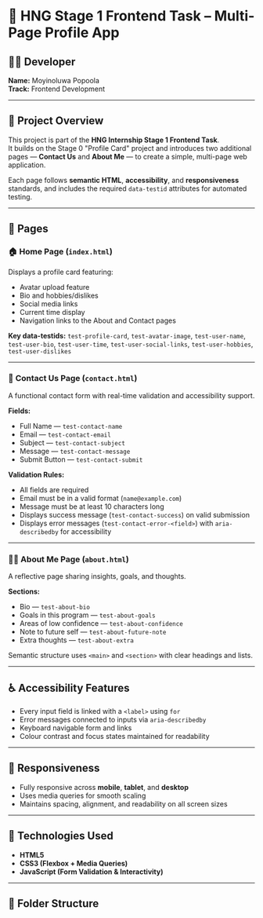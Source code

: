 # 🌟 HNG Stage 1 Frontend Task – Multi-Page Profile App

## 👩‍💻 Developer
**Name:** Moyinoluwa Popoola  
**Track:** Frontend Development  

---

## 🚀 Project Overview
This project is part of the **HNG Internship Stage 1 Frontend Task**.  
It builds on the Stage 0 "Profile Card" project and introduces two additional pages — **Contact Us** and **About Me** — to create a simple, multi-page web application.

Each page follows **semantic HTML**, **accessibility**, and **responsiveness** standards, and includes the required `data-testid` attributes for automated testing.

---

## 🧱 Pages

### 🏠 **Home Page (`index.html`)**
Displays a profile card featuring:
- Avatar upload feature  
- Bio and hobbies/dislikes  
- Social media links  
- Current time display  
- Navigation links to the About and Contact pages  

**Key data-testids:**
`test-profile-card`, `test-avatar-image`, `test-user-name`, `test-user-bio`, `test-user-time`, `test-user-social-links`, `test-user-hobbies`, `test-user-dislikes`

---

### 💬 **Contact Us Page (`contact.html`)**
A functional contact form with real-time validation and accessibility support.

**Fields:**
- Full Name — `test-contact-name`  
- Email — `test-contact-email`  
- Subject — `test-contact-subject`  
- Message — `test-contact-message`  
- Submit Button — `test-contact-submit`

**Validation Rules:**
- All fields are required  
- Email must be in a valid format (`name@example.com`)  
- Message must be at least 10 characters long  
- Displays success message (`test-contact-success`) on valid submission  
- Displays error messages (`test-contact-error-<field>`) with `aria-describedby` for accessibility  

---

### 👩‍🎓 **About Me Page (`about.html`)**
A reflective page sharing insights, goals, and thoughts.

**Sections:**
- Bio — `test-about-bio`  
- Goals in this program — `test-about-goals`  
- Areas of low confidence — `test-about-confidence`  
- Note to future self — `test-about-future-note`  
- Extra thoughts — `test-about-extra`

Semantic structure uses `<main>` and `<section>` with clear headings and lists.

---

## ♿ Accessibility Features
- Every input field is linked with a `<label>` using `for`  
- Error messages connected to inputs via `aria-describedby`  
- Keyboard navigable form and links  
- Colour contrast and focus states maintained for readability  

---

## 💅 Responsiveness
- Fully responsive across **mobile**, **tablet**, and **desktop**  
- Uses media queries for smooth scaling  
- Maintains spacing, alignment, and readability on all screen sizes  

---

## 🧠 Technologies Used
- **HTML5**
- **CSS3 (Flexbox + Media Queries)**
- **JavaScript (Form Validation & Interactivity)**

---

## 🧩 Folder Structure
